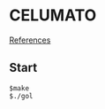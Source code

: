 # CELUMATO

[References](http://www.cs.us.es/~fsancho/?e=66)

## Start
```console
$make
$./gol
```


